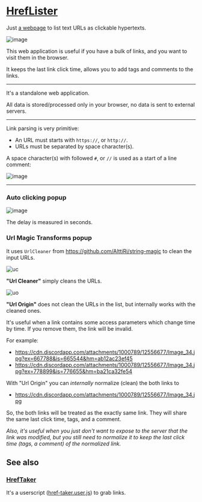 # [HrefLister](https://github.com/AlttiRi/href-lister)

Just [a webpage](https://alttiri.github.io/href-lister) to list text URLs as clickable hypertexts.

![image](https://user-images.githubusercontent.com/16310547/226176272-8000fd78-1b62-49d0-8252-bbfcac1b36bb.png)

This web application is useful if you have a bulk of links, and you want to visit them in the browser.

It keeps the last link click time, allows you to add tags and comments to the links.

---

It's a standalone web application.

All data is stored/processed only in your browser, no data is sent to external servers.

---

Link parsing is very primitive:

- An URL must starts with `https://`, or `http://`.
- URLs must be separated by space character(s).

A space character(s) with followed `#`, or `//` is used as a start of a line comment:

![image](https://user-images.githubusercontent.com/16310547/226177171-9080121a-8b6a-4130-ab0a-99d79f51a42b.png)

---

### Auto clicking popup

![image](https://github.com/AlttiRi/href-lister/assets/16310547/be0794a6-7831-439f-9f7a-9ddb42b296d2)

The delay is measured in seconds.

### Url Magic Transforms popup


It uses `UrlCleaner` from https://github.com/AlttiRi/string-magic to clean the input URLs.

![uc](https://github.com/user-attachments/assets/65e89496-1809-4e07-adaa-13ce958ddede)

**"Url Cleaner"** simply cleans the URLs.

![uo](https://github.com/user-attachments/assets/64422050-67cf-4231-bcef-d17fdc61766a)

**"Url Origin"** does not clean the URLs in the list, but internally works with the cleaned ones.

It's useful when a link contains some access parameters which change time by time.
If you remove them, the link will be invalid.

For example:
- https://cdn.discordapp.com/attachments/1000789/12556677/Image_34.jpg?ex=667788&is=665544&hm=ab12ac23ef45
- https://cdn.discordapp.com/attachments/1000789/12556677/Image_34.jpg?ex=778899&is=776655&hm=ba21ca32fe54

With "Url Origin" you can _internally_ normalize (clean) the both links to
- https://cdn.discordapp.com/attachments/1000789/12556677/Image_34.jpg

So, the both links will be treated as the exactly same link.
They will share the same last click time, tags, and a comment.

_Also, it's useful when you just don't want to expose to the server that the link was modified,
but you still need to normalize it to keep the last click time (tags, a comment) of the normalized link._

## See also

### [HrefTaker](https://github.com/AlttiRi/href-taker)

It's a userscript ([href-taker.user.js](https://github.com/AlttiRi/href-taker/raw/master/dist/href-taker.user.js)) to grab links.
